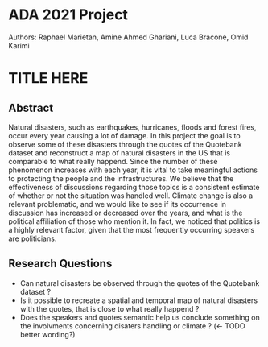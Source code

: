# ADA 2021 Project
Authors: Raphael Marietan, Amine Ahmed Ghariani, Luca Bracone, Omid Karimi

# TITLE HERE

## Abstract
Natural disasters, such as earthquakes, hurricanes, floods and forest fires,
occur every year causing a lot of damage. In this project the goal is to observe
some of these disasters through the quotes of the Quotebank dataset and
reconstruct a map of natural disasters in the US that is comparable to what
really happend. Since the number of these phenomenon increases with each year,
it is vital to take meaningful actions to protecting the people and the
infrastructures. We believe that the effectiveness of discussions regarding
those topics is a consistent estimate of whether or not the situation was
handled well. Climate change is also a relevant problematic, and we would like
to see if its occurrence in discussion has increased or decreased over the
years, and what is the political affiliation of those who mention it. In fact,
we noticed that politics is a highly relevant factor, given that the most
frequently occurring speakers are politicians.

## Research Questions
- Can natural disasters be observed through the quotes of the Quotebank dataset ?
- Is it possible to recreate a spatial and temporal map of natural disasters with the quotes, that is close to what really happend ?
- Does the speakers and quotes semantic help us conclude something on the involvments concerning disaters handling  or climate ? (<- TODO better wording?)

## Additional datasets
Natural disasters in US, seems easy to use </br >
https://www.kaggle.com/headsortails/us-natural-disaster-declarations </br >
International, maybe better/more precise
https://www.emdat.be/ </br >

This dataset contains all natural disasters in the US from 1953 to 2021, with most notably the exact date, location and type of disaster. It can be used to compare with the outcome of our observations on the natural disasters through the quotes.

## Methods
#### 1. Data loading and handling
This step is mostly done in Milestone 2. First, we find a ground truth dataset containing all natural disasters from past year. This will help us to generate a small dictionary used to extract relevant quotations from the Quotebank dataset using the Google Colab notebook, and also verify that we can correctly recreate a map of what happend. </br >
We compute some basic statistics the two datasets, like the number of available quotes per type of incidents, how many incidents/quotes with respect to the date, etc... Also, we draw some plots for a better understanding and visualization. Since we are able to find some informations about the places of the disasters, we can conclude that the main part of the project we intend to do is feasible. </br >
The code is present in the notebook ```project.ipynb```.
#### 2. Recreating a map
The main part of the project consist in contructing a map of natural catastrophes in the US through their occurences in the quotes. The idea is to build maps for fixed time periods, where we show the location and type of crisis that happend. Through the number of quotations citing the natural disaster and a particular location, we can deduce the chance that there was indeed a catastrophe that occured. We think that building the map by state will be easier, since it is quite hard to pinpoint a location through the quotes alone, but from what we can observe it is still feasible. The final goal would be to have a yearly (or for six months) map of the US, with the state borders, where we can see different types of disasters in different colors and their location.

## Timeline and organization
TODO
